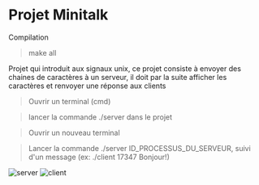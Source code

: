 # Projet Minitalk

Compilation

>make all
>
Projet qui introduit aux signaux unix, ce projet consiste à envoyer des chaines de caractères à un serveur, il doit par la suite afficher les caractères et renvoyer une réponse aux clients
>Ouvrir un terminal (cmd)

>lancer la commande ./server dans le projet

>Ouvrir un nouveau terminal

>Lancer la commande ./server ID_PROCESSUS_DU_SERVEUR, suivi d'un message (ex: ./client 17347 Bonjour!)

![server](https://github.com/GitCGuillaume/minitalk/assets/34135668/62405752-17d3-4c99-a059-8a9b7300f0b4)
![client](https://github.com/GitCGuillaume/minitalk/assets/34135668/3b23707f-a660-4c88-8a3f-49a163897f19)
